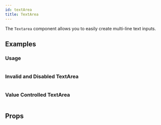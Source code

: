 ```yaml
---
id: textArea
title: TextArea
---
```


The `Textarea` component allows you to easily create multi-line text inputs.

## Examples

### Usage

```ComponentSnackPlayer path=primitives,TextArea,basic.tsx

```

### Invalid and Disabled TextArea

```ComponentSnackPlayer path=primitives,TextArea,invalid.tsx

```

### Value Controlled TextArea

```ComponentSnackPlayer path=primitives,TextArea,value.tsx

```

## Props

```ComponentPropTable path=primitives,TextArea,index.tsx

```
